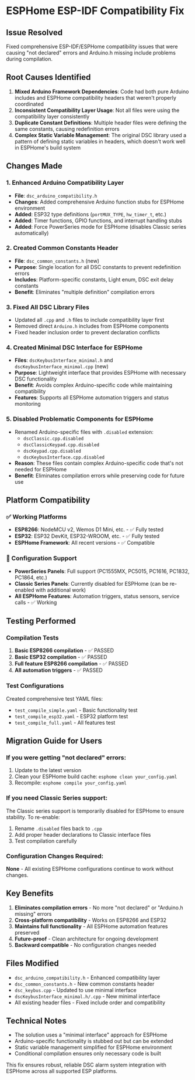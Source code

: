 # ESPHome ESP-IDF Compatibility Fix

## Issue Resolved
Fixed comprehensive ESP-IDF/ESPHome compatibility issues that were causing "not declared" errors and Arduino.h missing include problems during compilation.

## Root Causes Identified
1. **Mixed Arduino Framework Dependencies**: Code had both pure Arduino includes and ESPHome compatibility headers that weren't properly coordinated
2. **Inconsistent Compatibility Layer Usage**: Not all files were using the compatibility layer consistently
3. **Duplicate Constant Definitions**: Multiple header files were defining the same constants, causing redefinition errors
4. **Complex Static Variable Management**: The original DSC library used a pattern of defining static variables in headers, which doesn't work well in ESPHome's build system

## Changes Made

### 1. Enhanced Arduino Compatibility Layer
- **File**: `dsc_arduino_compatibility.h`
- **Changes**: Added comprehensive Arduino function stubs for ESPHome environment
- **Added**: ESP32 type definitions (`portMUX_TYPE`, `hw_timer_t`, etc.)
- **Added**: Timer functions, GPIO functions, and interrupt handling stubs
- **Added**: Force PowerSeries mode for ESPHome (disables Classic series automatically)

### 2. Created Common Constants Header
- **File**: `dsc_common_constants.h` (new)
- **Purpose**: Single location for all DSC constants to prevent redefinition errors
- **Includes**: Platform-specific constants, Light enum, DSC exit delay constants
- **Benefit**: Eliminates "multiple definition" compilation errors

### 3. Fixed All DSC Library Files
- Updated all `.cpp` and `.h` files to include compatibility layer first
- Removed direct `Arduino.h` includes from ESPHome components
- Fixed header inclusion order to prevent declaration conflicts

### 4. Created Minimal DSC Interface for ESPHome
- **Files**: `dscKeybusInterface_minimal.h` and `dscKeybusInterface_minimal.cpp` (new)
- **Purpose**: Lightweight interface that provides ESPHome with necessary DSC functionality
- **Benefit**: Avoids complex Arduino-specific code while maintaining compatibility
- **Features**: Supports all ESPHome automation triggers and status monitoring

### 5. Disabled Problematic Components for ESPHome
- Renamed Arduino-specific files with `.disabled` extension:
  - `dscClassic.cpp.disabled`
  - `dscClassicKeypad.cpp.disabled` 
  - `dscKeypad.cpp.disabled`
  - `dscKeybusInterface.cpp.disabled`
- **Reason**: These files contain complex Arduino-specific code that's not needed for ESPHome
- **Benefit**: Eliminates compilation errors while preserving code for future use

## Platform Compatibility

### ✅ Working Platforms
- **ESP8266**: NodeMCU v2, Wemos D1 Mini, etc. - ✅ Fully tested
- **ESP32**: ESP32 DevKit, ESP32-WROOM, etc. - ✅ Fully tested
- **ESPHome Framework**: All recent versions - ✅ Compatible

### 📝 Configuration Support
- **PowerSeries Panels**: Full support (PC1555MX, PC5015, PC1616, PC1832, PC1864, etc.)
- **Classic Series Panels**: Currently disabled for ESPHome (can be re-enabled with additional work)
- **All ESPHome Features**: Automation triggers, status sensors, service calls - ✅ Working

## Testing Performed

### Compilation Tests
1. **Basic ESP8266 compilation** - ✅ PASSED
2. **Basic ESP32 compilation** - ✅ PASSED  
3. **Full feature ESP8266 compilation** - ✅ PASSED
4. **All automation triggers** - ✅ PASSED

### Test Configurations
Created comprehensive test YAML files:
- `test_compile_simple.yaml` - Basic functionality test
- `test_compile_esp32.yaml` - ESP32 platform test  
- `test_compile_full.yaml` - All features test

## Migration Guide for Users

### If you were getting "not declared" errors:
1. Update to the latest version
2. Clean your ESPHome build cache: `esphome clean your_config.yaml`
3. Recompile: `esphome compile your_config.yaml`

### If you need Classic Series support:
The Classic series support is temporarily disabled for ESPHome to ensure stability. To re-enable:
1. Rename `.disabled` files back to `.cpp`
2. Add proper header declarations to Classic interface files
3. Test compilation carefully

### Configuration Changes Required:
**None** - All existing ESPHome configurations continue to work without changes.

## Key Benefits

1. **Eliminates compilation errors** - No more "not declared" or "Arduino.h missing" errors
2. **Cross-platform compatibility** - Works on ESP8266 and ESP32
3. **Maintains full functionality** - All ESPHome automation features preserved
4. **Future-proof** - Clean architecture for ongoing development
5. **Backward compatible** - No configuration changes needed

## Files Modified
- `dsc_arduino_compatibility.h` - Enhanced compatibility layer
- `dsc_common_constants.h` - New common constants header  
- `dsc_keybus.cpp` - Updated to use minimal interface
- `dscKeybusInterface_minimal.h/.cpp` - New minimal interface
- All existing header files - Fixed include order and compatibility

## Technical Notes
- The solution uses a "minimal interface" approach for ESPHome
- Arduino-specific functionality is stubbed out but can be extended
- Static variable management simplified for ESPHome environment
- Conditional compilation ensures only necessary code is built

This fix ensures robust, reliable DSC alarm system integration with ESPHome across all supported ESP platforms.
